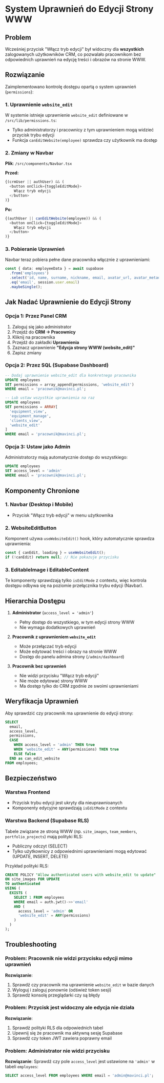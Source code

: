 # System Uprawnień do Edycji Strony WWW

## Problem
Wcześniej przycisk "Włącz tryb edycji" był widoczny dla **wszystkich** zalogowanych użytkowników CRM, co pozwalało pracownikom bez odpowiednich uprawnień na edycję treści i obrazów na stronie WWW.

## Rozwiązanie
Zaimplementowano kontrolę dostępu opartą o system uprawnień (`permissions`):

### 1. Uprawnienie `website_edit`
W systemie istnieje uprawnienie `website_edit` definiowane w `/src/lib/permissions.ts`:
- Tylko administratorzy i pracownicy z tym uprawnieniem mogą widzieć przycisk trybu edycji
- Funkcja `canEditWebsite(employee)` sprawdza czy użytkownik ma dostęp

### 2. Zmiany w Navbar
**Plik**: `/src/components/Navbar.tsx`

**Przed:**
```typescript
{(crmUser || authUser) && (
  <button onClick={toggleEditMode}>
    Włącz tryb edycji
  </button>
)}
```

**Po:**
```typescript
{(authUser || canEditWebsite(employee)) && (
  <button onClick={toggleEditMode}>
    Włącz tryb edycji
  </button>
)}
```

### 3. Pobieranie Uprawnień
Navbar teraz pobiera pełne dane pracownika włącznie z uprawnieniami:

```typescript
const { data: employeeData } = await supabase
  .from('employees')
  .select('id, name, surname, nickname, email, avatar_url, avatar_metadata, access_level, permissions, role')
  .eq('email', session.user.email)
  .maybeSingle();
```

## Jak Nadać Uprawnienie do Edycji Strony

### Opcja 1: Przez Panel CRM
1. Zaloguj się jako administrator
2. Przejdź do **CRM → Pracownicy**
3. Kliknij na pracownika
4. Przejdź do zakładki **Uprawnienia**
5. Zaznacz uprawnienie **"Edycja strony WWW (website_edit)"**
6. Zapisz zmiany

### Opcja 2: Przez SQL (Supabase Dashboard)
```sql
-- Dodaj uprawnienie website_edit dla konkretnego pracownika
UPDATE employees
SET permissions = array_append(permissions, 'website_edit')
WHERE email = 'pracownik@mavinci.pl';

-- Lub ustaw wszystkie uprawnienia na raz
UPDATE employees
SET permissions = ARRAY[
  'equipment_view',
  'equipment_manage',
  'clients_view',
  'website_edit'
]
WHERE email = 'pracownik@mavinci.pl';
```

### Opcja 3: Ustaw jako Admin
Administratorzy mają automatycznie dostęp do wszystkiego:

```sql
UPDATE employees
SET access_level = 'admin'
WHERE email = 'pracownik@mavinci.pl';
```

## Komponenty Chronione

### 1. Navbar (Desktop i Mobile)
- Przycisk "Włącz tryb edycji" w menu użytkownika

### 2. WebsiteEditButton
Komponent używa `useWebsiteEdit()` hook, który automatycznie sprawdza uprawnienia:
```typescript
const { canEdit, loading } = useWebsiteEdit();
if (!canEdit) return null; // Nie pokazuje przycisku
```

### 3. EditableImage i EditableContent
Te komponenty sprawdzają tylko `isEditMode` z contextu, więc kontrola dostępu odbywa się na poziomie przełącznika trybu edycji (Navbar).

## Hierarchia Dostępu

1. **Administrator** (`access_level = 'admin'`)
   - Pełny dostęp do wszystkiego, w tym edycji strony WWW
   - Nie wymaga dodatkowych uprawnień

2. **Pracownik z uprawnieniem `website_edit`**
   - Może przełączać tryb edycji
   - Może edytować treści i obrazy na stronie WWW
   - Dostęp do panelu admina strony (`/admin/dashboard`)

3. **Pracownik bez uprawnień**
   - Nie widzi przycisku "Włącz tryb edycji"
   - Nie może edytować strony WWW
   - Ma dostęp tylko do CRM zgodnie ze swoimi uprawnieniami

## Weryfikacja Uprawnień

Aby sprawdzić czy pracownik ma uprawnienie do edycji strony:

```sql
SELECT
  email,
  access_level,
  permissions,
  CASE
    WHEN access_level = 'admin' THEN true
    WHEN 'website_edit' = ANY(permissions) THEN true
    ELSE false
  END as can_edit_website
FROM employees;
```

## Bezpieczeństwo

### Warstwa Frontend
- Przycisk trybu edycji jest ukryty dla nieuprawnioanych
- Komponenty edycyjne sprawdzają `isEditMode` z contextu

### Warstwa Backend (Supabase RLS)
Tabele związane ze stroną WWW (np. `site_images`, `team_members`, `portfolio_projects`) mają polityki RLS:
- Publiczny odczyt (SELECT)
- Tylko użytkownicy z odpowiednimi uprawnieniami mogą edytować (UPDATE, INSERT, DELETE)

Przykład polityki RLS:
```sql
CREATE POLICY "Allow authenticated users with website_edit to update"
ON site_images FOR UPDATE
TO authenticated
USING (
  EXISTS (
    SELECT 1 FROM employees
    WHERE email = auth.jwt()->>'email'
    AND (
      access_level = 'admin' OR
      'website_edit' = ANY(permissions)
    )
  )
);
```

## Troubleshooting

### Problem: Pracownik nie widzi przycisku edycji mimo uprawnień
**Rozwiązanie**:
1. Sprawdź czy pracownik ma uprawnienie `website_edit` w bazie danych
2. Wyloguj i zaloguj ponownie (odśwież token sesji)
3. Sprawdź konsolę przeglądarki czy są błędy

### Problem: Przycisk jest widoczny ale edycja nie działa
**Rozwiązanie**:
1. Sprawdź polityki RLS dla odpowiednich tabel
2. Upewnij się że pracownik ma aktywną sesję Supabase
3. Sprawdź czy token JWT zawiera poprawny email

### Problem: Administrator nie widzi przycisku
**Rozwiązanie**:
Sprawdź czy pole `access_level` jest ustawione na `'admin'` w tabeli `employees`:
```sql
SELECT access_level FROM employees WHERE email = 'admin@mavinci.pl';
```
